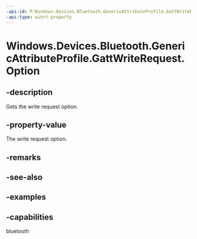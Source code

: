 ```yaml
---
-api-id: P:Windows.Devices.Bluetooth.GenericAttributeProfile.GattWriteRequest.Option
-api-type: winrt property
---
```


<!-- Property syntax.
public GattWriteOption Option { get; }
-->

# Windows.Devices.Bluetooth.GenericAttributeProfile.GattWriteRequest.Option

## -description
Gets the write request option.

## -property-value
The write request option.

## -remarks

## -see-also

## -examples


## -capabilities
bluetooth
